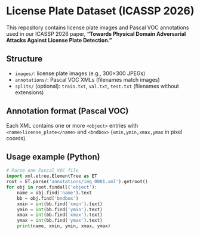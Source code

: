# License Plate Dataset (ICASSP 2026)

This repository contains license plate images and Pascal VOC annotations used in our ICASSP 2026 paper, **“Towards Physical Domain Adversarial Attacks Against License Plate Detection.”**

## Structure
- `images/`: license plate images (e.g., 300×300 JPEGs)
- `annotations/`: Pascal VOC XMLs (filenames match images)
- `splits/` (optional): `train.txt`, `val.txt`, `test.txt` (filenames without extensions)

## Annotation format (Pascal VOC)
Each XML contains one or more `<object>` entries with `<name>license_plate</name>` and `<bndbox>` (`xmin,ymin,xmax,ymax` in pixel coords).

## Usage example (Python)
```python
# Parse one Pascal VOC file
import xml.etree.ElementTree as ET
root = ET.parse('annotations/img_0001.xml').getroot()
for obj in root.findall('object'):
    name = obj.find('name').text
    bb = obj.find('bndbox')
    xmin = int(bb.find('xmin').text)
    ymin = int(bb.find('ymin').text)
    xmax = int(bb.find('xmax').text)
    ymax = int(bb.find('ymax').text)
    print(name, xmin, ymin, xmax, ymax)
